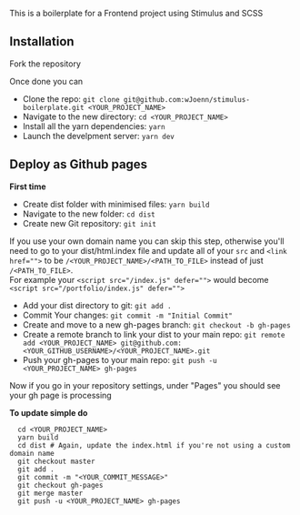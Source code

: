 This is a boilerplate for a Frontend project using Stimulus and SCSS

## Installation
Fork the repository

Once done you can
- Clone the repo: `git clone git@github.com:wJoenn/stimulus-boilerplate.git <YOUR_PROJECT_NAME>`
- Navigate to the new directory: `cd <YOUR_PROJECT_NAME>`
- Install all the yarn dependencies: `yarn`
- Launch the develpment server: `yarn dev`

## Deploy as Github pages
**First time**

- Create dist folder with minimised files: `yarn build`
- Navigate to the new folder: `cd dist`
- Create new Git repository: `git init`
  
If you use your own domain name you can skip this step, otherwise you'll need to go to your dist/html.index file and update all of your `src` and `<link href="">` to be `/<YOUR_PROJECT_NAME>/<PATH_TO_FILE>` instead of just `/<PATH_TO_FILE>`.<br/>For example your `<script src="/index.js" defer="">` would become `<script src="/portfolio/index.js" defer="">`

- Add your dist directory to git: `git add .`
- Commit Your changes: `git commit -m "Initial Commit"`
- Create and move to a new gh-pages branch: `git checkout -b gh-pages`
- Create a remote branch to link your dist to your main repo: `git remote add <YOUR_PROJECT_NAME> git@github.com:<YOUR_GITHUB_USERNAME>/<YOUR_PROJECT_NAME>.git`
- Push your gh-pages to your main repo: `git push -u <YOUR_PROJECT_NAME> gh-pages`

Now if you go in your repository settings, under "Pages" you should see your gh page is processing

**To update simple do**
```
  cd <YOUR_PROJECT_NAME>
  yarn build
  cd dist # Again, update the index.html if you're not using a custom domain name
  git checkout master
  git add .
  git commit -m "<YOUR_COMMIT_MESSAGE>"
  git checkout gh-pages
  git merge master
  git push -u <YOUR_PROJECT_NAME> gh-pages
```
  

